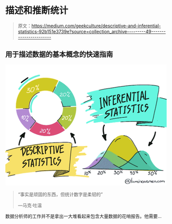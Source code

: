 # 描述和推断统计

> 原文：<https://medium.com/geekculture/descriptive-and-inferential-statistics-92b151e3739e?source=collection_archive---------49----------------------->

## 用于描述数据的基本概念的快速指南

![](img/49755b6e383473666e0c2d101026873c.png)

> “事实是顽固的东西，但统计数字是柔韧的”
> 
> ―马克·吐温

数据分析师的工作并不是拿出一大堆看起来包含大量数据的花哨报告。他需要…